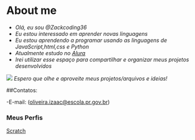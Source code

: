 # About me

- _Olá, eu sou @Zackcoding36_
- _Eu estou interessado em aprender novas linguagens_
- _Eu estou aprendendo a programar usando as linguagens de JavaScript,html,css e Python_
- _Atualmente estudo no [Alura](https://www.alura.com.br/)_
- _Irei utilizar esse espaço para compartilhar e organizar meus projetos desenvolvidos_

![](https://tenor.com/pt-BR/view/reasonsimbroke-xbox-xbox-series-x-xbox360-xbox-series-s-gif-24697188)
*Espero que olhe e aproveite meus projetos/arquivos e ideias!*

##Contatos:

-E-mail: (oliveira.izaac@escola.pr.gov.br)

### Meus Perfis

[Scratch](https://scratch.mit.edu/users/Zackmaster36/)
